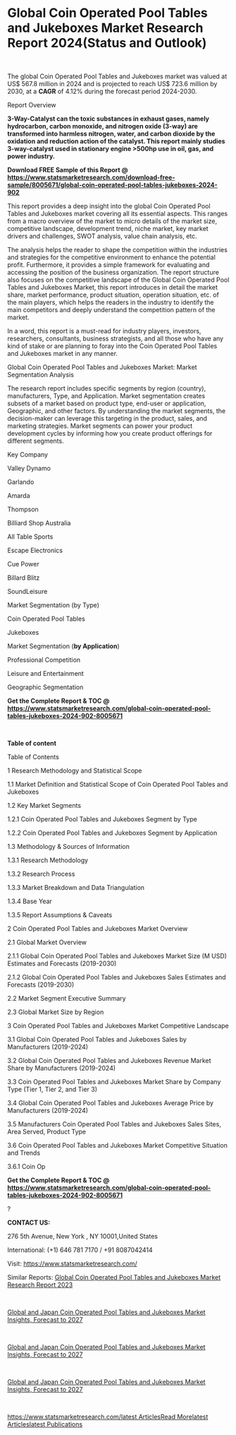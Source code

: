 <h1>Global Coin Operated Pool Tables and Jukeboxes Market Research Report 2024(Status and Outlook)</h1><br/><p>The global Coin Operated Pool Tables and Jukeboxes market was valued at US$ 567.8 million in 2024 and is projected to reach US$ 723.6 million by 2030, at a <strong>CAGR</strong> of 4.12% during the forecast period 2024-2030.</p>
 
 
 
 <p>Report Overview</p>
 
 
 
 <p><strong>3-Way-Catalyst can the toxic substances in exhaust gases, namely hydrocarbon, carbon monoxide, and nitrogen oxide (3-way) are transformed into harmless nitrogen, water, and carbon dioxide by the oxidation and reduction action of the catalyst. This report mainly studies 3-way-catalyst used in stationary engine >500hp use in oil, gas, and power industry.</strong></p>
 
 
 
 <p><strong>Download FREE Sample of this Report @ <a href="https://www.statsmarketresearch.com/download-free-sample/8005671/global-coin-operated-pool-tables-jukeboxes-2024-902">https://www.statsmarketresearch.com/download-free-sample/8005671/global-coin-operated-pool-tables-jukeboxes-2024-902</a></strong></p>
 
 
 
 <p>This report provides a deep insight into the global Coin Operated Pool Tables and Jukeboxes market covering all its essential aspects. This ranges from a macro overview of the market to micro details of the market size, competitive landscape, development trend, niche market, key market drivers and challenges, SWOT analysis, value chain analysis, etc.</p>
 
 
 
 <p>The analysis helps the reader to shape the competition within the industries and strategies for the competitive environment to enhance the potential profit. Furthermore, it provides a simple framework for evaluating and accessing the position of the business organization. The report structure also focuses on the competitive landscape of the Global Coin Operated Pool Tables and Jukeboxes Market, this report introduces in detail the market share, market performance, product situation, operation situation, etc. of the main players, which helps the readers in the industry to identify the main competitors and deeply understand the competition pattern of the market.</p>
 
 
 
 <p>In a word, this report is a must-read for industry players, investors, researchers, consultants, business strategists, and all those who have any kind of stake or are planning to foray into the Coin Operated Pool Tables and Jukeboxes market in any manner.</p>
 
 
 
 <p>Global Coin Operated Pool Tables and Jukeboxes Market: Market Segmentation Analysis</p>
 
 
 
 <p>The research report includes specific segments by region (country), manufacturers, Type, and Application. Market segmentation creates subsets of a market based on product type, end-user or application, Geographic, and other factors. By understanding the market segments, the decision-maker can leverage this targeting in the product, sales, and marketing strategies. Market segments can power your product development cycles by informing how you create product offerings for different segments.</p>
 
 
 
 <p>Key Company</p>
 
 
 
 <p>Valley Dynamo</p>
 
 
 
 <p>Garlando</p>
 
 
 
 <p>Amarda</p>
 
 
 
 <p>Thompson</p>
 
 
 
 <p>Billiard Shop Australia</p>
 
 
 
 <p>All Table Sports</p>
 
 
 
 <p>Escape Electronics</p>
 
 
 
 <p>Cue Power</p>
 
 
 
 <p>Billard Blitz</p>
 
 
 
 <p>SoundLeisure</p>
 
 
 
 <p>Market Segmentation (by Type)</p>
 
 
 
 <p>Coin Operated Pool Tables</p>
 
 
 
 <p>Jukeboxes</p>
 
 
 
 <p>Market Segmentation (<strong>by Application</strong>)</p>
 
 
 
 <p>Professional Competition</p>
 
 
 
 <p>Leisure and Entertainment</p>
 
 
 
 <p>Geographic Segmentation</p>
 
 
 
 <div><b>Get the Complete Report & TOC @ <a href="https://www.statsmarketresearch.com/global-coin-operated-pool-tables-jukeboxes-2024-902-8005671">https://www.statsmarketresearch.com/global-coin-operated-pool-tables-jukeboxes-2024-902-8005671</a></b></div>
 
 
 
 <p><br />
 
 <b>Table of content</b></p>
 
 
 
 <p>Table of Contents<br />
 
 1 Research Methodology and Statistical Scope<br />
 
 1.1 Market Definition and Statistical Scope of Coin Operated Pool Tables and Jukeboxes<br />
 
 1.2 Key Market Segments<br />
 
 1.2.1 Coin Operated Pool Tables and Jukeboxes Segment by Type<br />
 
 1.2.2 Coin Operated Pool Tables and Jukeboxes Segment by Application<br />
 
 1.3 Methodology & Sources of Information<br />
 
 1.3.1 Research Methodology<br />
 
 1.3.2 Research Process<br />
 
 1.3.3 Market Breakdown and Data Triangulation<br />
 
 1.3.4 Base Year<br />
 
 1.3.5 Report Assumptions & Caveats<br />
 
 2 Coin Operated Pool Tables and Jukeboxes Market Overview<br />
 
 2.1 Global Market Overview<br />
 
 2.1.1 Global Coin Operated Pool Tables and Jukeboxes Market Size (M USD) Estimates and Forecasts (2019-2030)<br />
 
 2.1.2 Global Coin Operated Pool Tables and Jukeboxes Sales Estimates and Forecasts (2019-2030)<br />
 
 2.2 Market Segment Executive Summary<br />
 
 2.3 Global Market Size by Region<br />
 
 3 Coin Operated Pool Tables and Jukeboxes Market Competitive Landscape<br />
 
 3.1 Global Coin Operated Pool Tables and Jukeboxes Sales by Manufacturers (2019-2024)<br />
 
 3.2 Global Coin Operated Pool Tables and Jukeboxes Revenue Market Share by Manufacturers (2019-2024)<br />
 
 3.3 Coin Operated Pool Tables and Jukeboxes Market Share by Company Type (Tier 1, Tier 2, and Tier 3)<br />
 
 3.4 Global Coin Operated Pool Tables and Jukeboxes Average Price by Manufacturers (2019-2024)<br />
 
 3.5 Manufacturers Coin Operated Pool Tables and Jukeboxes Sales Sites, Area Served, Product Type<br />
 
 3.6 Coin Operated Pool Tables and Jukeboxes Market Competitive Situation and Trends<br />
 
 3.6.1 Coin Op</p>
 
 
 
 <div><b>Get the Complete Report & TOC @ <a href="https://www.statsmarketresearch.com/global-coin-operated-pool-tables-jukeboxes-2024-902-8005671">https://www.statsmarketresearch.com/global-coin-operated-pool-tables-jukeboxes-2024-902-8005671</a></b></div>
 
 
 
 <p>? </p>
 
 
 
 <p><b>CONTACT US:</b><br />
 
 276 5th Avenue, New York , NY 10001,United States<br />
 
 International: (+1) 646 781 7170 / +91 8087042414<br />
 
 Visit: <a href="https://www.statsmarketresearch.com/">https://www.statsmarketresearch.com/</a><br />
 
 Similar Reports: <a href="https://www.statsmarketresearch.com/global-coin-operated-pool-tables-jukeboxes-2024-902-8005671">Global Coin Operated Pool Tables and Jukeboxes Market Research Report 2023</a><br />
 
 <br />
 
 <a href="https://www.statsmarketresearch.com/global-coin-operated-pool-tables-jukeboxes-2024-902-8005671">Global and Japan Coin Operated Pool Tables and Jukeboxes Market Insights, Forecast to 2027</a><br />
 
 <br />
 
 <a href="https://www.statsmarketresearch.com/global-coin-operated-pool-tables-jukeboxes-2024-902-8005671">Global and Japan Coin Operated Pool Tables and Jukeboxes Market Insights, Forecast to 2027</a><br />
 
 <br />
 
 <a href="https://www.statsmarketresearch.com/global-coin-operated-pool-tables-jukeboxes-2024-902-8005671">Global and Japan Coin Operated Pool Tables and Jukeboxes Market Insights, Forecast to 2027</a><br />
 
 <br />
 
 <a href="https://gyeongbokgung.com">https://www.statsmarketresearch.com/</a><a href="https://hallyeomaritime.com">latest Articles</a><a href="https://jingwansa.com">Read More</a><a href="https://nguoiviet.jp/">latest Articles</a><a href="https://www.intelmarketresearch.com/">latest Publications</a></p>